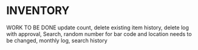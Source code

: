 # INVENTORY
WORK TO BE DONE
update count, 
delete existing item history, 
delete log with approval, 
Search, 
random number for bar code and location needs to be changed, 
monthly log, 
search history
